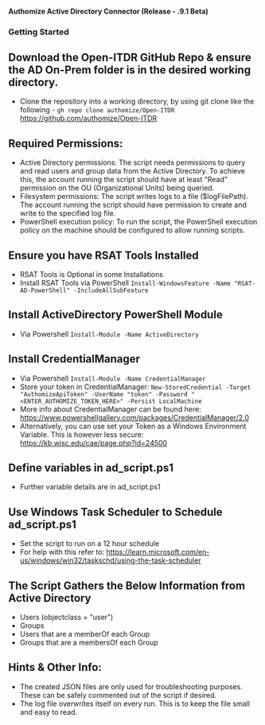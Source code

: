 #### Authomize Active Directory Connector (Release - .9.1 Beta)

### Getting Started

## Download the Open-ITDR GitHub Repo & ensure the AD On-Prem folder is in the desired working directory. 
- Clone the repository into a working directory, by using git clone like the following - 
`gh repo clone authomize/Open-ITDR` https://github.com/authomize/Open-ITDR

## Required Permissions: 
- Active Directory permissions: The script needs permissions to query and read users and group data from the Active Directory. To achieve this, the account running the script should have at least "Read" permission on the OU (Organizational Units) being queried.
- Filesystem permissions: The script writes logs to a file ($logFilePath). The account running the script should have permission to create and write to the specified log file.
- PowerShell execution policy: To run the script, the PowerShell execution policy on the machine should be configured to allow running scripts. 

## Ensure you have RSAT Tools Installed
- RSAT Tools is Optional in some Installations
- Install RSAT Tools via PowerShell `Install-WindowsFeature -Name "RSAT-AD-PowerShell" -IncludeAllSubFeature`

## Install ActiveDirectory PowerShell Module
- Via Powershell `Install-Module -Name ActiveDirectory`

## Install CredentialManager 
- Via Powershell `Install-Module -Name CredentialManager`
- Store your token in CredentialManager:
	`New-StoredCredential -Target "AuthomizeApiToken" -UserName "token" -Password "<ENTER_AUTHOMIZE_TOKEN_HERE>" -Persist LocalMachine`
- More info about CredentialManager can be found here: https://www.powershellgallery.com/packages/CredentialManager/2.0
- Alternatively, you can use set your Token as a Windows Environment Variable. This is however less secure: https://kb.wisc.edu/cae/page.php?id=24500

## Define variables in ad_script.ps1
- Further variable details are in ad_script.ps1

## Use Windows Task Scheduler to Schedule ad_script.ps1
- Set the script to run on a 12 hour schedule
- For help with this refer to: https://learn.microsoft.com/en-us/windows/win32/taskschd/using-the-task-scheduler

## The Script Gathers the Below Information from Active Directory
- Users (objectclass = "user")
- Groups
- Users that are a memberOf each Group
- Groups that are a membersOf each Group

## Hints & Other Info:
- The created JSON files are only used for troubleshooting purposes. These can be safely commented out of the script if desired.
- The log file overwrites itself on every run. This is to keep the file small and easy to read.

